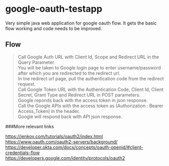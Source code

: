 # google-oauth-testapp

Very simple java web application for google oauth flow. It gets the basic flow working and code needs to be improved.  

## Flow 
  > Call Google Auth URL with Client Id, Scope and Redirect URL in the Query Parameter.<br/>
  > You will be taken to Google login page to enter username/password after which you are redirected to the redirect url.<br/>
  > In tne redirect url page, pull the authentication code from the redirect request.<br/>
  > Call Google Token URL with the Authentication Code, Client Id, Client Secret, Grant Type and Redirect URL in POST parameters.<br/>
  > Google reponds back with the access token in json response.<br/>
  > Call the Google APIs with the access token as (Authorization : Bearer Access_Token) in the header. <br/>
  > Google will respond back with API json response.<br/>
 
###More relevant links 

https://jenkov.com/tutorials/oauth2/index.html<br/>
https://www.oauth.com/oauth2-servers/background/<br/>
https://developer.okta.com/docs/concepts/oauth-openid/#client-credentials-flow<br/>
https://developers.google.com/identity/protocols/oauth2<br/>


